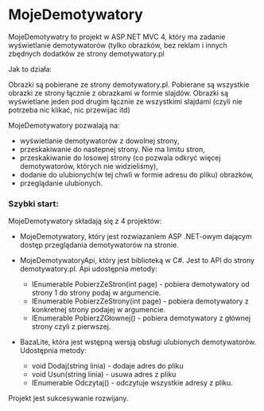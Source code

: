 MojeDemotywatory 
================

MojeDemotywatry to projekt w ASP.NET MVC 4, który ma zadanie wyświetlanie demotywatorów (tylko obrazków, bez reklam i innych zbędnych dodatków ze strony demotywatory.pl 

Jak to działa: 

Obrazki są pobierane ze strony demotywatory.pl. Pobierane są wszystkie obrazki ze strony łącznie z obrazkami w formie slajdów. Obrazki są wyświetlane jeden pod drugim łącznie ze wszystkimi slajdami (czyli nie potrzeba nic klikać, nic przewijac itd)

MojeDemotywatory pozwalają na:

  -  wyświetlanie demotywatorów z dowolnej strony, 
  -  przeskakiwanie do nastepnej strony. Nie ma limitu stron, 
  -  przeskakiwanie do losowej strony (co pozwala odkryć więcej demotywatorów, których nie widzieliśmy),
  -  dodanie do ulubionych(w tej chwli w formie adresu  do pliku) obrazków,
  -  przeglądanie ulubionych.

### Szybki start:

MojeDemotywatory składają się z 4 projektów:

  * MojeDemotywatory, który jest rozwiazaniem ASP .NET-owym dającym dostęp przeglądania demotywatorów na stronie.
  
  * MojeDemotywatoryApi, który jest biblioteką w C#. Jest to API do strony demotywatory.pl. Api udostępnia metody:
    - IEnumerable<Demotywator> PobierzZeStron(int page) - pobiera demotywatory od strony 1 do strony podaj w argumencie.
    - IEnumerable<Demotywator> PobierzZeStrony(int page) - pobiera demotywatory z konkretnej strony podajej w argumencie.
    - IEnumerable<Demotywator> PobierzZGłownej() - pobiera demotywatory z głównej strony czyli z pierwszej.
    
  * BazaLite, która jest wstępną wersją obsługi ulubionych demotywatorów. Udostępnia metody:
    -  void Dodaj(string linia) - dodaje adres do pliku
    -  void Usun(string linia) - usuwa adres z pliku
    -  IEnumerable<string> Odczytaj() - odczytuje wszystkie adresy z pliku.

Projekt jest sukcesywanie rozwijany.

  

      
